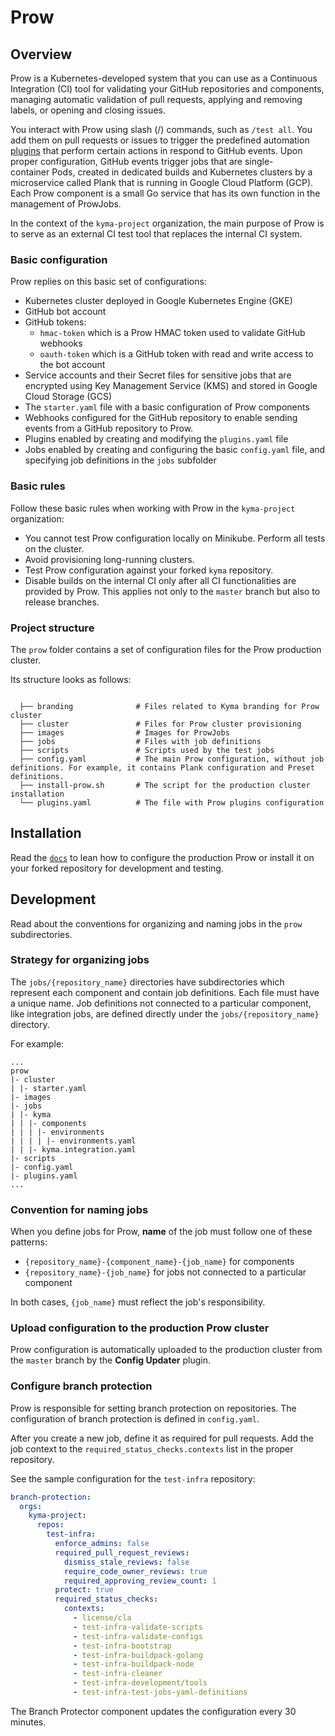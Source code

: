# Prow

## Overview

Prow is a Kubernetes-developed system that you can use as a Continuous Integration (CI) tool for validating your GitHub repositories and components, managing automatic validation of pull requests, applying and removing labels, or opening and closing issues.

You interact with Prow using slash (/) commands, such as `/test all`. You add them on pull requests or issues to trigger the predefined automation [plugins](https://status.build.kyma-project.io/plugins) that perform certain actions in respond to GitHub events. Upon proper configuration, GitHub events trigger jobs that are single-container Pods, created in dedicated builds and Kubernetes clusters by a microservice called Plank that is running in Google Cloud Platform (GCP). Each Prow component is a small Go service that has its own function in the management of ProwJobs.

In the context of the `kyma-project` organization, the main purpose of Prow is to serve as an external CI test tool that replaces the internal CI system.

### Basic configuration

Prow replies on this basic set of configurations:

- Kubernetes cluster deployed in Google Kubernetes Engine (GKE)
- GitHub bot account
- GitHub tokens:
  - `hmac-token` which is a Prow HMAC token used to validate GitHub webhooks
  - `oauth-token` which is a GitHub token with read and write access to the bot account
- Service accounts and their Secret files for sensitive jobs that are encrypted using Key Management Service (KMS) and stored in Google Cloud Storage (GCS)
- The `starter.yaml` file with a basic configuration of Prow components
- Webhooks configured for the GitHub repository to enable sending events from a GitHub repository to Prow.
- Plugins enabled by creating and modifying the `plugins.yaml` file
- Jobs enabled by creating and configuring the basic `config.yaml` file, and specifying job definitions in the `jobs` subfolder

### Basic rules

Follow these basic rules when working with Prow in the `kyma-project` organization:

- You cannot test Prow configuration locally on Minikube. Perform all tests on the cluster.
- Avoid provisioning long-running clusters.
- Test Prow configuration against your forked `kyma` repository.
- Disable builds on the internal CI only after all CI functionalities are provided by Prow. This applies not only to the `master` branch but also to release branches.

### Project structure

The `prow` folder contains a set of configuration files for the Prow production cluster.

<!-- Update the folder structure each time you modify it. -->

Its structure looks as follows:

```

  ├── branding              # Files related to Kyma branding for Prow cluster
  ├── cluster               # Files for Prow cluster provisioning
  ├── images                # Images for ProwJobs
  ├── jobs                  # Files with job definitions
  ├── scripts               # Scripts used by the test jobs
  ├── config.yaml           # The main Prow configuration, without job definitions. For example, it contains Plank configuration and Preset definitions.
  ├── install-prow.sh       # The script for the production cluster installation
  └── plugins.yaml          # The file with Prow plugins configuration
```

## Installation

Read the [`docs`](../docs/prow/README.md) to lean how to configure the production Prow or install it on your forked repository for development and testing.

## Development

Read about the conventions for organizing and naming jobs in the `prow` subdirectories.

### Strategy for organizing jobs

The `jobs/{repository_name}` directories have subdirectories which represent each component and contain job definitions. Each file must have a unique name. Job definitions not connected to a particular component, like integration jobs, are defined directly under the `jobs/{repository_name}` directory.

For example:

```
...
prow
|- cluster
| |- starter.yaml
|- images
|- jobs
| |- kyma
| | |- components
| | | |- environments
| | | | |- environments.yaml
| | |- kyma.integration.yaml
|- scripts
|- config.yaml
|- plugins.yaml
...
```

### Convention for naming jobs

When you define jobs for Prow, **name** of the job must follow one of these patterns:

- `{repository_name}-{component_name}-{job_name}` for components
- `{repository_name}-{job_name}` for jobs not connected to a particular component

In both cases, `{job_name}` must reflect the job's responsibility.

### Upload configuration to the production Prow cluster

Prow configuration is automatically uploaded to the production cluster from the `master` branch by the **Config Updater** plugin.

### Configure branch protection

Prow is responsible for setting branch protection on repositories. The configuration of branch protection is defined in `config.yaml`.

After you create a new job, define it as required for pull requests. Add the job context to the `required_status_checks.contexts` list in the proper repository.

See the sample configuration for the `test-infra` repository:

```yaml
branch-protection:
  orgs:
    kyma-project:
      repos:
        test-infra:
          enforce_admins: false
          required_pull_request_reviews:
            dismiss_stale_reviews: false
            require_code_owner_reviews: true
            required_approving_review_count: 1
          protect: true
          required_status_checks:
            contexts:
              - license/cla
              - test-infra-validate-scripts
              - test-infra-validate-configs
              - test-infra-bootstrap
              - test-infra-buildpack-golang
              - test-infra-buildpack-node
              - test-infra-cleaner
              - test-infra-development/tools
              - test-infra-test-jobs-yaml-definitions
```

The Branch Protector component updates the configuration every 30 minutes.
